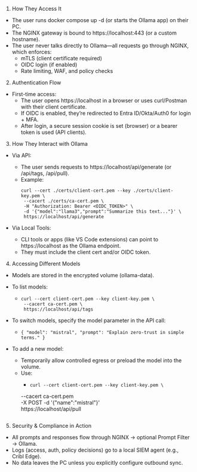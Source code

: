 1. How They Access It
- The user runs docker compose up -d (or starts the Ollama app) on their PC.
- The NGINX gateway is bound to https://localhost:443 (or a custom hostname).
- The user never talks directly to Ollama—all requests go through NGINX, which enforces:
  - mTLS (client certificate required)
  - OIDC login (if enabled)
  - Rate limiting, WAF, and policy checks

2. Authentication Flow
- First-time access:
  - The user opens https://localhost in a browser or uses curl/Postman with their client certificate.
  - If OIDC is enabled, they’re redirected to Entra ID/Okta/Auth0 for login + MFA.
  - After login, a secure session cookie is set (browser) or a bearer token is used (API clients).

3. How They Interact with Ollama
- Via API:
  - The user sends requests to https://localhost/api/generate (or /api/tags, /api/pull).
  - Example:
    ```
    curl --cert ./certs/client-cert.pem --key ./certs/client-key.pem \
     --cacert ./certs/ca-cert.pem \
     -H "Authorization: Bearer <OIDC_TOKEN>" \
     -d '{"model":"llama3","prompt":"Summarize this text..."}' \
     https://localhost/api/generate
    ```

- Via Local Tools:
  - CLI tools or apps (like VS Code extensions) can point to https://localhost as the Ollama endpoint.
  - They must include the client cert and/or OIDC token.

4. Accessing Different Models
- Models are stored in the encrypted volume (ollama-data).
- To list models:
  - ```
    curl --cert client-cert.pem --key client-key.pem \
     --cacert ca-cert.pem \
     https://localhost/api/tags
    ``` 

- To switch models, specify the model parameter in the API call:
  - ```
    { "model": "mistral", "prompt": "Explain zero-trust in simple terms." }
    ``` 

- To add a new model:
  - Temporarily allow controlled egress or preload the model into the volume.
  - Use:
    - ```
      curl --cert client-cert.pem --key client-key.pem \
     --cacert ca-cert.pem \
     -X POST -d '{"name":"mistral"}' \
     https://localhost/api/pull
      ```

5. Security & Compliance in Action
- All prompts and responses flow through NGINX → optional Prompt Filter → Ollama.
- Logs (access, auth, policy decisions) go to a local SIEM agent (e.g., Cribl Edge).
- No data leaves the PC unless you explicitly configure outbound sync.
